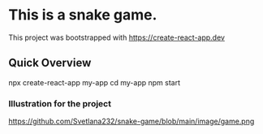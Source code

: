# This is a snake game.
This project was bootstrapped with https://create-react-app.dev

## Quick Overview
npx create-react-app my-app
cd my-app
npm start

### Illustration for the project 
https://github.com/Svetlana232/snake-game/blob/main/image/game.png



